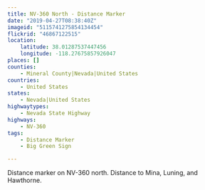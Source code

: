 ```yaml
---
title: NV-360 North - Distance Marker
date: "2019-04-27T08:38:40Z"
imageid: "5115741275854134454"
flickrid: "46867122515"
location:
    latitude: 38.01287537447456
    longitude: -118.27675857926047
places: []
counties:
    - Mineral County|Nevada|United States
countries:
    - United States
states:
    - Nevada|United States
highwaytypes:
    - Nevada State Highway
highways:
    - NV-360
tags:
    - Distance Marker
    - Big Green Sign

---
```

Distance marker on NV-360 north.  Distance to Mina, Luning, and Hawthorne.